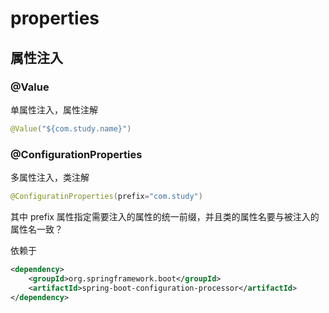 # properties

## 属性注入

### @Value

单属性注入，属性注解

```java
@Value("${com.study.name}")
```

### @ConfigurationProperties

多属性注入，类注解

```java
@ConfiguratinProperties(prefix="com.study")
```

其中 prefix 属性指定需要注入的属性的统一前缀，并且类的属性名要与被注入的属性名一致？

依赖于

```xml
<dependency>
    <groupId>org.springframework.boot</groupId>
    <artifactId>spring-boot-configuration-processor</artifactId>
</dependency>
```

